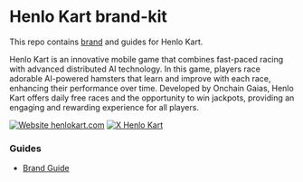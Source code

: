 # Henlo Kart brand-kit

This repo contains [brand](guides/brand-guide.pdf) and guides for Henlo Kart.

Henlo Kart is an innovative mobile game that combines fast-paced racing with advanced distributed AI technology. In this game, players race adorable AI-powered hamsters that learn and improve with each race, enhancing their performance over time. Developed by Onchain Gaias, Henlo Kart offers daily free races and the opportunity to win jackpots, providing an engaging and rewarding experience for all players.

[![Website henlokart.com](https://img.shields.io/website-up-down-green-red/https/base.org.svg)](https://henlokart.com)
[![X Henlo Kart](https://img.shields.io/twitter/follow/henlokart?style=social)](https://x.com/henlokart)

### Guides

- [Brand Guide](guides/brand-guide.pdf)
